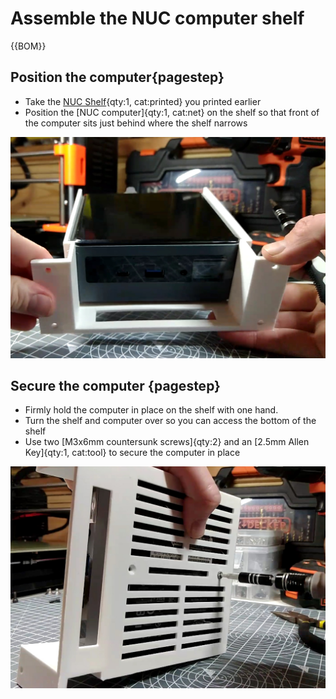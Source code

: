 # Assemble the NUC computer shelf

{{BOM}}

## Position the computer{pagestep}

* Take the [NUC Shelf](fromstep){qty:1, cat:printed} you printed earlier
* Position the [NUC computer]{qty:1, cat:net} on the shelf so that front of the computer sits just behind where the shelf narrows

![](images/NUC_shelf1.jpg)


## Secure the computer {pagestep}

* Firmly hold the computer in place on the shelf with one hand.
* Turn the shelf and computer over so you can access the bottom of the shelf
* Use two [M3x6mm countersunk screws]{qty:2} and an [2.5mm Allen Key]{qty:1, cat:tool} to secure the computer in place



![](images/NUC_shelf2.jpg)

